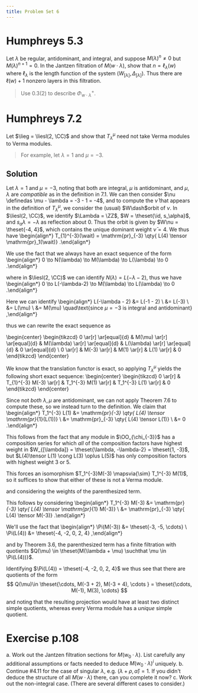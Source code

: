 ```yaml
---
title: Problem Set 6
---
```


# Humphreys 5.3

Let $\lambda$ be regular, antidominant, and integral, and suppose $M(\lambda)^n \neq 0$ but $M(\lambda)^{n+1} = 0$.
In the Jantzen filtration of $M(w\cdot \lambda)$, show that $n = \ell_\lambda(w)$ where $\ell_\lambda$ is the length function of the system $(W_{[\lambda]}, \Delta_{[\lambda]})$.
Thus there are $\ell(w) + 1$ nonzero layers in this filtration.

> Use 0.3(2) to describe $\Phi^+_{w\cdot \lambda}$.

# Humphreys 7.2

Let $\lieg = \liesl(2, \CC)$ and show that $T_{\lambda}^\mu$ need not take Verma modules to Verma modules.

> For example, let $\lambda = 1$ and $\mu = -3$.

## Solution

Let $\lambda = 1$ and $\mu = -3$, noting that both are integral, $\mu$ is antidominant, and $\mu, \lambda$ are *compatible* as in the definition in 7.1.
We can then consider $\nu \definedas \mu - \lambda = -3 - 1 = -4$, and to compute the $\bar \nu$ that appears in the definition of $T_\lambda^\mu$, we consider the (usual) $W\dash$orbit of $\nu$.
In $\liesl(2, \CC)$, we identify $\Lambda = \ZZ$, $W = \theset{\id, s_\alpha}$, and $s_\alpha \lambda = -\lambda$ as reflection about $0$.
Thus the orbit is given by $W\nu = \theset{-4, 4}$, which contains the unique dominant weight $\bar \nu = 4$.
We thus have
\begin{align*}
T_{1}^{-3}(\wait) = \mathrm{pr}_{-3} \qty{ L(4) \tensor \mathrm{pr}_1(\wait)}
.\end{align*}

We use the fact that we always have an exact sequence of the form
\begin{align*}
0 \to N(\lambda) \to M(\lambda) \to L(\lambda) \to 0
.\end{align*}

where in $\liesl(2, \CC)$ we can identify $N(\lambda) = L(-\lambda - 2)$, thus we have
\begin{align*}
0 \to L(-\lambda-2) \to M(\lambda) \to L(\lambda) \to 0
.\end{align*}

Here we can identify 
\begin{align*}
L(-\lambda - 2) 
&= L(-1 - 2) \\
&= L(-3) \\
&= L(\mu) \\
&= M(\mu) \quad\text{since $\mu = -3$ is integral and antidominant}
,\end{align*}

thus we can rewrite the exact sequence as

\begin{center}
\begin{tikzcd}
0 \ar[r] \ar[equal]{d} & M(\mu) \ar[r] \ar[equal]{d} & M(\lambda) \ar[r] \ar[equal]{d} & L(\lambda) \ar[r] \ar[equal]{d} & 0 \ar[equal]{d} \\
0 \ar[r] & M(-3) \ar[r] & M(1) \ar[r] & L(1) \ar[r] & 0
\end{tikzcd}
\end{center}

We know that the translation functor is exact, so applying $T_\lambda^\mu$ yields the following short exact sequence:
\begin{center}
\begin{tikzcd}
0 \ar[r] & T_{1}^{-3} M(-3) \ar[r] & T_1^{-3} M(1) \ar[r] & T_1^{-3} L(1) \ar[r] & 0
\end{tikzcd}
\end{center}

Since not *both* $\lambda, \mu$ are antidominant, we can not apply Theorem 7.6 to compute these, so we instead turn to the definition.
We claim that
\begin{align*}
T_1^{-3} L(1) 
&= \mathrm{pr}_{-3} \qty{ L(4) \tensor \mathrm{pr}_{1}(L(1))} \\
&= \mathrm{pr}_{-3} \qty{ L(4) \tensor L(1)} \\
&= 0
.\end{align*}

This follows from the fact that any module in $\OO_{\chi_{-3}}$ has a composition series for which *all* of the composition factors have highest weight in $W_{[\lambda]} = \theset{\lambda, -\lambda-2} = \theset{1, -3}$, but $L(4)\tensor L(1) \cong L(3) \oplus L(5)$ has only composition factors with highest weight $3$ or $5$.

This forces an isomorphism $T_1^{-3}M(-3) \mapsvia{\sim} T_1^{-3} M(1)$, so it suffices to show that either of these is not a Verma module.

and considering the weights of the parenthesized term.

This follows by considering
\begin{align*}
T_1^{-3} M(-3)
&= \mathrm{pr}_{-3} \qty{ L(4) \tensor \mathrm{pr}_{1} M(-3)} \\
&= \mathrm{pr}_{-3} \qty{ L(4) \tensor M(-3)}
.\end{align*}

We'll use the fact that
\begin{align*}
\Pi(M(-3)) &= \theset{-3, -5, \cdots} \\
\Pi(L(4)) &= \theset{-4, -2, 0, 2, 4}
,\end{align*}

and by Theorem 3.6, the parenthesized term has a finite filtration with quotients $Q(\mu) \in \theset{M(\lambda + \mu) \suchthat \mu \in \Pi(L(4))}$.

Identifying $\Pi(L(4)) = \theset{-4, -2, 0, 2, 4}$ we thus see that there are quotients of the form 
$$
Q(\mu)\in \theset{\cdots, M(-3 + 2), M(-3 + 4), \cdots } = \theset{\cdots, M(-1), M(3), \cdots}
$$


and noting that the resulting projection would have at least two distinct simple quotients, whereas every Verma module has a *unique* simple quotient.




# Exercise p.108

a. Work out the Jantzen filtration sections for $M(w_0 \cdot \lambda)$.
  List carefully any additional assumptions or facts needed to deduce $M(w_0\cdot \lambda)^i$ uniquely.
b. Continue \#4.11 for the case of singular $\lambda$, e.g.  $(\lambda + \rho, \hat \alpha) = 1$.
  If you didn't deduce the structure of all $M(w\cdot \lambda)$ there, can you complete it now?
c. Work out the non-integral case. (There are several different cases to consider.)

